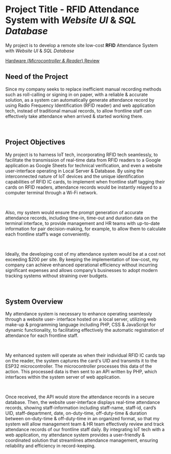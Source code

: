 <h1>Project Title - <b>RFID</b> Attendance System with <i>Website UI</i> & <i>SQL Database</i></h1>
<p>My project is to develop a remote site low-cost <b>RFID</b> Attendance System with <i>Website UI</i> & <i>SQL Database</i></p>
<a href="https://drive.google.com/file/d/1EaAlEutcbHNaETe_XokqCBr1suZM9gVW/view" target=”_blank”>Hardware (<i>Microcontroller & Reader</i>) Review</a>
<br>
<h2>Need of the Project</h2>
<p>Since my company seeks to replace inefficient manual recording methods such as roll-calling or signing in on paper, with a reliable & accurate solution, as a system can automatically generate attendance record by using Radio Frequency Identification (RFID reader) and web application tech, instead of traditional manual records, to allow frontline staff can effectively take attendance when arrived & started working there.</p>
<br>
<h2>Project Objectives</h2>
<p>My project is to harness IoT tech, incorporating RFID tech seamlessly, to facilitate the transmission of real-time data from RFID readers to a Google application as Google Sheets for technical verification, and even a website user-interface operating in Local Server & Database. By using the interconnected nature of IoT devices and the unique identification capabilities of RFID IC cards, to implement when frontline staff tagging their cards on RFID readers, attendance records would be instantly relayed to a computer terminal through a Wi-Fi network.</p> 
<br>
<p>Also, my system would ensure the prompt generation of accurate attendance records, including time-in, time-out and duration data on the terminal interface, to provide management and HR teams with up-to-date information for pair decision-making, for example, to allow them to calculate each frontline staff’s wage conveniently.</p>
<br>
<p>Ideally, the developing cost of my attendance system would be at a cost not exceeding $200 per site. By keeping the implementation of low-cost, my company can achieve enhanced operational efficiency without incurring significant expenses and allows company’s businesses to adopt modern tracking systems without straining over budgets.</p>
<br>
<h2>System Overview</h2>
<p>My attendance system is necessary to enhance operating seamlessly through a website user- interface hosted on a local server, utilizing web make-up & programming language including PHP, CSS & JavaScript for dynamic functionality, to
facilitating effectively the automatic registration of attendance for each frontline staff.</p>
<br>
<p>My enhanced system will operate as when their individual RFID IC cards tap on the reader, the system captures the card's UID and transmits it to the ESP32 microcontroller. The microcontroller processes this data of the action. This processed data is then sent to an API written by PHP, which interfaces within the system server of web application.</p>
<br>
<p>Once received, the API would store the attendance records in a secure database. Then, the website user-interface displays real-time attendance records, showing staff-information including staff-name, staff-id, card’s UID, staff-department, date, on-duty-time, off-duty-time & duration between on-duty-time & off-duty-time in an organized format, so that my system will allow management team & HR team effectively review and track attendance records of our frontline staff daily. By integrating IoT tech with a web application, my attendance system provides a user-friendly & coordinated solution that streamlines attendance management, ensuring reliability and efficiency in record-keeping.</p>
